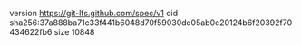 version https://git-lfs.github.com/spec/v1
oid sha256:37a888ba71c33f441b6048d70f59030dc05ab0e20124b6f20392f70434622fb6
size 10848
